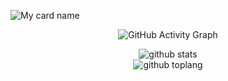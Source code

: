 ![My card name](https://cardivo.vercel.app/api?name=D-3-V-1-L&description=Hi,%20Welcome%20To%20My%20Profile%20❤&image=https://avatars.githubusercontent.com/u/88338865?s=400&u=3202387e356f0e30cb5bad5986e9394957ff02d7&v=4?v=4&s=10?v=4&backgroundColor=%23ecf0f1&instagram=omg_devil_ff&github=D-3-V-1-L&twitter=&pattern=leaf&colorPattern=%23eaeaea)

<div align="center">
       
  ![GitHub Activity Graph](https://activity-graph.herokuapp.com/graph?username=D-3-V-1-L&bg_color=000000&color=4fff67&line=4fff67&point=ffffff&area=true&hide_border=true)
       
![github stats](https://github-readme-stats.vercel.app/api?username=D-3-V-1-L&show_icons=true&theme=radical)
<BR>
![github toplang](https://github-readme-stats.vercel.app/api/top-langs/?username=D-3-V-1-L&layout=compact&theme=nightowl)
  

